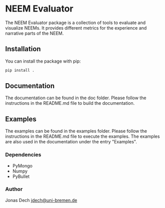 # NEEM Evaluator
The NEEM Evaluator package is a collection of tools to evaluate and visualize NEEMs. It provides
different metrics for the experience and narrative parts of the NEEM.

## Installation

You can install the package with pip:
```bash
pip install .
```

## Documentation

The documentation can be found in the doc folder. Please follow the instructions in the README.md file to 
build the documentation.

## Examples

The examples can be found in the examples folder. Please follow the instructions in the README.md file to
execute the examples. The examples are also used in the documentation under the entry "Examples".

### Dependencies
* PyMongo
* Numpy
* PyBullet

### Author
Jonas Dech jdech@uni-bremen.de
